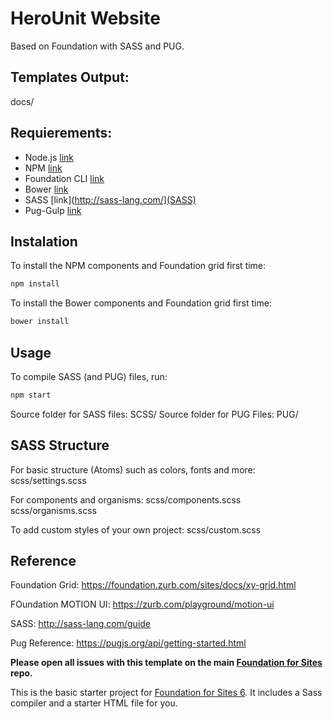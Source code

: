 
# HeroUnit Website

Based on Foundation with SASS and PUG.

## Templates Output:

docs/



## Requierements:
- Node.js [link](https://nodejs.org/en/)
- NPM [link](https://www.npmjs.com/get-npm?utm_source=house&utm_medium=homepage&utm_campaign=free%20orgs&utm_term=Install%20npm)
- Foundation CLI [link](https://www.npmjs.com/package/foundation-cli)
- Bower [link](https://bower.io)
- SASS [link](http://sass-lang.com/](SASS)
- Pug-Gulp [link](https://www.npmjs.com/package/gulp-pug)

## Instalation

To install the NPM components and Foundation grid first time:
```bash
npm install
```

To install the Bower components and Foundation grid first time:
```bash
bower install
```


## Usage

To compile SASS (and PUG) files, run:
```bash
npm start
```
Source folder for SASS files:
SCSS/
Source folder for PUG Files:
PUG/


## SASS Structure

For basic structure (Atoms) such as colors, fonts and more:
scss/settings.scss

For components and organisms:
scss/components.scss
scss/organisms.scss

To add custom styles of your own project:
scss/custom.scss

## Reference

Foundation Grid:
https://foundation.zurb.com/sites/docs/xy-grid.html

FOundation MOTION UI:
https://zurb.com/playground/motion-ui


SASS:
http://sass-lang.com/guide

Pug Reference:
https://pugjs.org/api/getting-started.html


**Please open all issues with this template on the main [Foundation for Sites](https://github.com/zurb/foundation-sites/issues) repo.**

This is the basic starter project for [Foundation for Sites 6](http://foundation.zurb.com/sites). It includes a Sass compiler and a starter HTML file for you.
